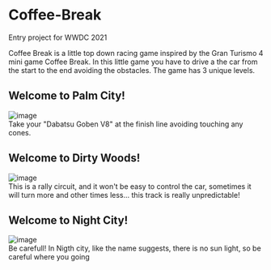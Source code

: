 # Coffee-Break
Entry project for WWDC 2021

Coffee Break is a little top down racing game inspired by the Gran Turismo 4 mini game Coffee Break. 
In this little game you have to drive a the car from the start to the end avoiding the obstacles. 
The game has 3 unique levels.<br/>
## Welcome to Palm City!
![image](https://user-images.githubusercontent.com/36110302/162786348-eae4aac4-a794-46b9-a253-268a916d5005.png)<br/>
Take your "Dabatsu Goben V8" at the finish line avoiding touching any cones.<br/>
## Welcome to Dirty Woods!
![image](https://user-images.githubusercontent.com/36110302/162786430-e6ad768e-dc0a-46e9-a7e3-72028a1e5f12.png)<br/>
This is a rally circuit, and it won't be easy to control the car, sometimes it will turn more and other times less... this track is really unpredictable!<br/>
## Welcome to Night City! 
![image](https://user-images.githubusercontent.com/36110302/162786583-b3d8a608-83ed-4adc-a7f1-e38da9025640.png)<br/>
Be carefull! In Nigth city, like the name suggests, there is no sun light, so be careful where you going 
